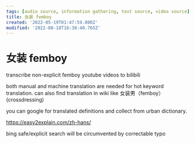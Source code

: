 ```yaml
---
tags: [audio source, information gathering, text source, video source]
title: 女装 femboy
created: '2022-05-19T01:47:59.000Z'
modified: '2022-08-18T16:38:40.765Z'
---
```


# 女装 femboy

transcribe non-explicit femboy youtube videos to bilibili

both manual and machine translation are needed for hot keyword translation. can also find translation in wiki like 女装男（femboy）(crossdressing)

you can google for translated definitions and collect from urban dictionary.

https://easy2explain.com/zh-hans/

bing safe/explicit search will be circumvented by correctable typo
